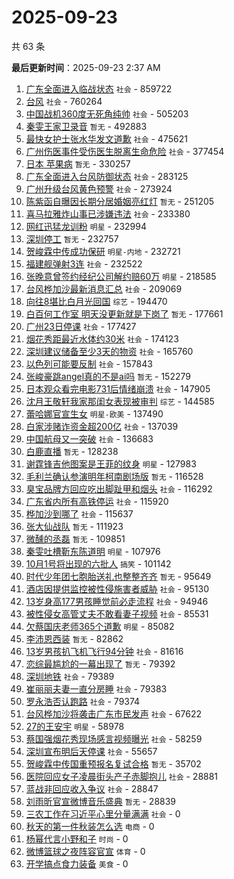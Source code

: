 # 2025-09-23

共 63 条


<!-- BEGIN -->

**最后更新时间**：2025-09-23 2:37 AM
1. [广东全面进入临战状态](https://m.weibo.cn/search?containerid=100103type%3D1%26t%3D10%26q%3D%23%E5%B9%BF%E4%B8%9C%E5%85%A8%E9%9D%A2%E8%BF%9B%E5%85%A5%E4%B8%B4%E6%88%98%E7%8A%B6%E6%80%81%23&stream_entry_id=31&isnewpage=1&extparam=seat%3D1%26flag%3D1%26lcate%3D5001%26stream_entry_id%3D31%26q%3D%2523%25E5%25B9%25BF%25E4%25B8%259C%25E5%2585%25A8%25E9%259D%25A2%25E8%25BF%259B%25E5%2585%25A5%25E4%25B8%25B4%25E6%2588%2598%25E7%258A%25B6%25E6%2580%2581%2523%26dgr%3D0%26pos%3D0%26realpos%3D1%26filter_type%3Drealtimehot%26cate%3D5001%26c_type%3D31%26band_rank%3D1%26display_time%3D1758558915%26pre_seqid%3D17585589152579302719637) `社会` - 859722
2. [台风](https://m.weibo.cn/search?containerid=100103type%3D1%26t%3D10%26q%3D%E5%8F%B0%E9%A3%8E&stream_entry_id=31&isnewpage=1&extparam=seat%3D1%26flag%3D2%26lcate%3D5001%26stream_entry_id%3D31%26q%3D%25E5%258F%25B0%25E9%25A3%258E%26dgr%3D0%26pos%3D1%26realpos%3D2%26filter_type%3Drealtimehot%26cate%3D5001%26c_type%3D31%26band_rank%3D2%26display_time%3D1758558915%26pre_seqid%3D17585589152579302719637) `社会` - 760264
3. [中国战机360度无死角纯帅](https://m.weibo.cn/search?containerid=100103type%3D1%26t%3D10%26q%3D%23%E4%B8%AD%E5%9B%BD%E6%88%98%E6%9C%BA360%E5%BA%A6%E6%97%A0%E6%AD%BB%E8%A7%92%E7%BA%AF%E5%B8%85%23&stream_entry_id=31&isnewpage=1&extparam=seat%3D1%26flag%3D0%26lcate%3D5001%26stream_entry_id%3D31%26q%3D%2523%25E4%25B8%25AD%25E5%259B%25BD%25E6%2588%2598%25E6%259C%25BA360%25E5%25BA%25A6%25E6%2597%25A0%25E6%25AD%25BB%25E8%25A7%2592%25E7%25BA%25AF%25E5%25B8%2585%2523%26dgr%3D0%26pos%3D2%26realpos%3D3%26filter_type%3Drealtimehot%26cate%3D5001%26c_type%3D31%26band_rank%3D3%26display_time%3D1758558915%26pre_seqid%3D17585589152579302719637) `社会` - 505203
4. [秦雯王家卫录音](https://m.weibo.cn/search?containerid=100103type%3D1%26t%3D10%26q%3D%23%E7%A7%A6%E9%9B%AF%E7%8E%8B%E5%AE%B6%E5%8D%AB%E5%BD%95%E9%9F%B3%23&stream_entry_id=31&isnewpage=1&extparam=seat%3D1%26flag%3D1%26lcate%3D5001%26stream_entry_id%3D31%26q%3D%2523%25E7%25A7%25A6%25E9%259B%25AF%25E7%258E%258B%25E5%25AE%25B6%25E5%258D%25AB%25E5%25BD%2595%25E9%259F%25B3%2523%26dgr%3D0%26pos%3D4%26realpos%3D4%26filter_type%3Drealtimehot%26cate%3D5001%26c_type%3D31%26band_rank%3D4%26display_time%3D1758558915%26pre_seqid%3D17585589152579302719637) `暂无` - 492883
5. [最快女护士张水华发文道歉](https://m.weibo.cn/search?containerid=100103type%3D1%26t%3D10%26q%3D%23%E6%9C%80%E5%BF%AB%E5%A5%B3%E6%8A%A4%E5%A3%AB%E5%BC%A0%E6%B0%B4%E5%8D%8E%E5%8F%91%E6%96%87%E9%81%93%E6%AD%89%23&stream_entry_id=31&isnewpage=1&extparam=seat%3D1%26flag%3D0%26lcate%3D5001%26stream_entry_id%3D31%26q%3D%2523%25E6%259C%2580%25E5%25BF%25AB%25E5%25A5%25B3%25E6%258A%25A4%25E5%25A3%25AB%25E5%25BC%25A0%25E6%25B0%25B4%25E5%258D%258E%25E5%258F%2591%25E6%2596%2587%25E9%2581%2593%25E6%25AD%2589%2523%26dgr%3D0%26pos%3D5%26realpos%3D5%26filter_type%3Drealtimehot%26cate%3D5001%26c_type%3D31%26band_rank%3D5%26display_time%3D1758558915%26pre_seqid%3D17585589152579302719637) `社会` - 475621
6. [广州伤医事件受伤医生脱离生命危险](https://m.weibo.cn/search?containerid=100103type%3D1%26t%3D10%26q%3D%23%E5%B9%BF%E5%B7%9E%E4%BC%A4%E5%8C%BB%E4%BA%8B%E4%BB%B6%E5%8F%97%E4%BC%A4%E5%8C%BB%E7%94%9F%E8%84%B1%E7%A6%BB%E7%94%9F%E5%91%BD%E5%8D%B1%E9%99%A9%23&stream_entry_id=31&isnewpage=1&extparam=seat%3D1%26flag%3D1%26lcate%3D5001%26stream_entry_id%3D31%26q%3D%2523%25E5%25B9%25BF%25E5%25B7%259E%25E4%25BC%25A4%25E5%258C%25BB%25E4%25BA%258B%25E4%25BB%25B6%25E5%258F%2597%25E4%25BC%25A4%25E5%258C%25BB%25E7%2594%259F%25E8%2584%25B1%25E7%25A6%25BB%25E7%2594%259F%25E5%2591%25BD%25E5%258D%25B1%25E9%2599%25A9%2523%26dgr%3D0%26pos%3D9%26realpos%3D8%26filter_type%3Drealtimehot%26cate%3D5001%26c_type%3D31%26band_rank%3D8%26display_time%3D1758558915%26pre_seqid%3D17585589152579302719637) `社会` - 377454
7. [日本 苹果病](https://m.weibo.cn/search?containerid=100103type%3D1%26t%3D10%26q%3D%E6%97%A5%E6%9C%AC+%E8%8B%B9%E6%9E%9C%E7%97%85&stream_entry_id=31&isnewpage=1&extparam=seat%3D1%26flag%3D0%26lcate%3D5001%26stream_entry_id%3D31%26q%3D%25E6%2597%25A5%25E6%259C%25AC%2520%25E8%258B%25B9%25E6%259E%259C%25E7%2597%2585%26dgr%3D0%26pos%3D6%26realpos%3D6%26filter_type%3Drealtimehot%26cate%3D5001%26c_type%3D31%26band_rank%3D6%26display_time%3D1758558915%26pre_seqid%3D17585589152579302719637) `暂无` - 330257
8. [广东全面进入台风防御状态](https://m.weibo.cn/search?containerid=100103type%3D1%26t%3D10%26q%3D%23%E5%B9%BF%E4%B8%9C%E5%85%A8%E9%9D%A2%E8%BF%9B%E5%85%A5%E5%8F%B0%E9%A3%8E%E9%98%B2%E5%BE%A1%E7%8A%B6%E6%80%81%23&stream_entry_id=31&isnewpage=1&extparam=seat%3D1%26flag%3D1%26lcate%3D5001%26stream_entry_id%3D31%26q%3D%2523%25E5%25B9%25BF%25E4%25B8%259C%25E5%2585%25A8%25E9%259D%25A2%25E8%25BF%259B%25E5%2585%25A5%25E5%258F%25B0%25E9%25A3%258E%25E9%2598%25B2%25E5%25BE%25A1%25E7%258A%25B6%25E6%2580%2581%2523%26dgr%3D0%26pos%3D11%26realpos%3D10%26filter_type%3Drealtimehot%26cate%3D5001%26c_type%3D31%26band_rank%3D10%26display_time%3D1758558915%26pre_seqid%3D17585589152579302719637) `社会` - 283125
9. [广州升级台风黄色预警](https://m.weibo.cn/search?containerid=100103type%3D1%26t%3D10%26q%3D%23%E5%B9%BF%E5%B7%9E%E5%8D%87%E7%BA%A7%E5%8F%B0%E9%A3%8E%E9%BB%84%E8%89%B2%E9%A2%84%E8%AD%A6%23&stream_entry_id=31&isnewpage=1&extparam=seat%3D1%26flag%3D0%26lcate%3D5001%26stream_entry_id%3D31%26q%3D%2523%25E5%25B9%25BF%25E5%25B7%259E%25E5%258D%2587%25E7%25BA%25A7%25E5%258F%25B0%25E9%25A3%258E%25E9%25BB%2584%25E8%2589%25B2%25E9%25A2%2584%25E8%25AD%25A6%2523%26dgr%3D0%26pos%3D8%26realpos%3D7%26filter_type%3Drealtimehot%26cate%3D5001%26c_type%3D31%26band_rank%3D7%26display_time%3D1758558915%26pre_seqid%3D17585589152579302719637) `社会` - 273924
10. [陈紫函自曝因长期分居婚姻亮红灯](https://m.weibo.cn/search?containerid=100103type%3D1%26t%3D10%26q%3D%E9%99%88%E7%B4%AB%E5%87%BD%E8%87%AA%E6%9B%9D%E5%9B%A0%E9%95%BF%E6%9C%9F%E5%88%86%E5%B1%85%E5%A9%9A%E5%A7%BB%E4%BA%AE%E7%BA%A2%E7%81%AF&stream_entry_id=31&isnewpage=1&extparam=seat%3D1%26flag%3D0%26lcate%3D5001%26stream_entry_id%3D31%26q%3D%25E9%2599%2588%25E7%25B4%25AB%25E5%2587%25BD%25E8%2587%25AA%25E6%259B%259D%25E5%259B%25A0%25E9%2595%25BF%25E6%259C%259F%25E5%2588%2586%25E5%25B1%2585%25E5%25A9%259A%25E5%25A7%25BB%25E4%25BA%25AE%25E7%25BA%25A2%25E7%2581%25AF%26dgr%3D0%26pos%3D10%26realpos%3D9%26filter_type%3Drealtimehot%26cate%3D5001%26c_type%3D31%26band_rank%3D9%26display_time%3D1758558915%26pre_seqid%3D17585589152579302719637) `暂无` - 251205
11. [喜马拉雅炸山事已涉嫌违法](https://m.weibo.cn/search?containerid=100103type%3D1%26t%3D10%26q%3D%23%E5%96%9C%E9%A9%AC%E6%8B%89%E9%9B%85%E7%82%B8%E5%B1%B1%E4%BA%8B%E5%B7%B2%E6%B6%89%E5%AB%8C%E8%BF%9D%E6%B3%95%23&stream_entry_id=31&isnewpage=1&extparam=seat%3D1%26flag%3D1%26lcate%3D5001%26stream_entry_id%3D31%26q%3D%2523%25E5%2596%259C%25E9%25A9%25AC%25E6%258B%2589%25E9%259B%2585%25E7%2582%25B8%25E5%25B1%25B1%25E4%25BA%258B%25E5%25B7%25B2%25E6%25B6%2589%25E5%25AB%258C%25E8%25BF%259D%25E6%25B3%2595%2523%26dgr%3D0%26pos%3D12%26realpos%3D11%26filter_type%3Drealtimehot%26cate%3D5001%26c_type%3D31%26band_rank%3D11%26display_time%3D1758558915%26pre_seqid%3D17585589152579302719637) `社会` - 233380
12. [网红迅猛龙训粉](https://m.weibo.cn/search?containerid=100103type%3D1%26t%3D10%26q%3D%23%E7%BD%91%E7%BA%A2%E8%BF%85%E7%8C%9B%E9%BE%99%E8%AE%AD%E7%B2%89%23&stream_entry_id=31&isnewpage=1&extparam=seat%3D1%26flag%3D2%26lcate%3D5001%26stream_entry_id%3D31%26q%3D%2523%25E7%25BD%2591%25E7%25BA%25A2%25E8%25BF%2585%25E7%258C%259B%25E9%25BE%2599%25E8%25AE%25AD%25E7%25B2%2589%2523%26dgr%3D0%26pos%3D13%26realpos%3D12%26filter_type%3Drealtimehot%26cate%3D5001%26c_type%3D31%26band_rank%3D12%26display_time%3D1758558915%26pre_seqid%3D17585589152579302719637) `明星` - 232994
13. [深圳停工](https://m.weibo.cn/search?containerid=100103type%3D1%26t%3D10%26q%3D%E6%B7%B1%E5%9C%B3%E5%81%9C%E5%B7%A5&stream_entry_id=31&isnewpage=1&extparam=seat%3D1%26flag%3D0%26lcate%3D5001%26stream_entry_id%3D31%26q%3D%25E6%25B7%25B1%25E5%259C%25B3%25E5%2581%259C%25E5%25B7%25A5%26dgr%3D0%26pos%3D14%26realpos%3D13%26filter_type%3Drealtimehot%26cate%3D5001%26c_type%3D31%26band_rank%3D13%26display_time%3D1758558915%26pre_seqid%3D17585589152579302719637) `暂无` - 232757
14. [贺峻霖中传成功保研](https://m.weibo.cn/search?containerid=100103type%3D1%26t%3D10%26q%3D%23%E8%B4%BA%E5%B3%BB%E9%9C%96%E4%B8%AD%E4%BC%A0%E6%88%90%E5%8A%9F%E4%BF%9D%E7%A0%94%23&stream_entry_id=31&isnewpage=1&extparam=seat%3D1%26flag%3D0%26lcate%3D5001%26stream_entry_id%3D31%26q%3D%2523%25E8%25B4%25BA%25E5%25B3%25BB%25E9%259C%2596%25E4%25B8%25AD%25E4%25BC%25A0%25E6%2588%2590%25E5%258A%259F%25E4%25BF%259D%25E7%25A0%2594%2523%26dgr%3D0%26pos%3D15%26realpos%3D14%26filter_type%3Drealtimehot%26cate%3D5001%26c_type%3D31%26band_rank%3D14%26display_time%3D1758558915%26pre_seqid%3D17585589152579302719637) `明星-内地` - 232721
15. [福建舰弹射3连](https://m.weibo.cn/search?containerid=100103type%3D1%26t%3D10%26q%3D%23%E7%A6%8F%E5%BB%BA%E8%88%B0%E5%BC%B9%E5%B0%843%E8%BF%9E%23&stream_entry_id=31&isnewpage=1&extparam=seat%3D1%26flag%3D0%26lcate%3D5001%26stream_entry_id%3D31%26q%3D%2523%25E7%25A6%258F%25E5%25BB%25BA%25E8%2588%25B0%25E5%25BC%25B9%25E5%25B0%25843%25E8%25BF%259E%2523%26dgr%3D0%26pos%3D16%26realpos%3D15%26filter_type%3Drealtimehot%26cate%3D5001%26c_type%3D31%26band_rank%3D15%26display_time%3D1758558915%26pre_seqid%3D17585589152579302719637) `社会` - 232522
16. [张晚意曾签约经纪公司解约赔60万](https://m.weibo.cn/search?containerid=100103type%3D1%26t%3D10%26q%3D%23%E5%BC%A0%E6%99%9A%E6%84%8F%E6%9B%BE%E7%AD%BE%E7%BA%A6%E7%BB%8F%E7%BA%AA%E5%85%AC%E5%8F%B8%E8%A7%A3%E7%BA%A6%E8%B5%9460%E4%B8%87%23&stream_entry_id=31&isnewpage=1&extparam=seat%3D1%26flag%3D0%26lcate%3D5001%26stream_entry_id%3D31%26q%3D%2523%25E5%25BC%25A0%25E6%2599%259A%25E6%2584%258F%25E6%259B%25BE%25E7%25AD%25BE%25E7%25BA%25A6%25E7%25BB%258F%25E7%25BA%25AA%25E5%2585%25AC%25E5%258F%25B8%25E8%25A7%25A3%25E7%25BA%25A6%25E8%25B5%259460%25E4%25B8%2587%2523%26dgr%3D0%26pos%3D17%26realpos%3D16%26filter_type%3Drealtimehot%26cate%3D5001%26c_type%3D31%26band_rank%3D16%26display_time%3D1758558915%26pre_seqid%3D17585589152579302719637) `明星` - 218585
17. [台风桦加沙最新消息汇总](https://m.weibo.cn/search?containerid=100103type%3D1%26t%3D10%26q%3D%23%E5%8F%B0%E9%A3%8E%E6%A1%A6%E5%8A%A0%E6%B2%99%E6%9C%80%E6%96%B0%E6%B6%88%E6%81%AF%E6%B1%87%E6%80%BB%23&stream_entry_id=31&isnewpage=1&extparam=seat%3D1%26flag%3D1%26lcate%3D5001%26stream_entry_id%3D31%26q%3D%2523%25E5%258F%25B0%25E9%25A3%258E%25E6%25A1%25A6%25E5%258A%25A0%25E6%25B2%2599%25E6%259C%2580%25E6%2596%25B0%25E6%25B6%2588%25E6%2581%25AF%25E6%25B1%2587%25E6%2580%25BB%2523%26dgr%3D0%26pos%3D47%26realpos%3D46%26filter_type%3Drealtimehot%26cate%3D5001%26c_type%3D31%26band_rank%3D46%26display_time%3D1758558915%26pre_seqid%3D17585589152579302719637) `社会` - 209069
18. [向往8堪比白月光回国](https://m.weibo.cn/search?containerid=100103type%3D1%26t%3D10%26q%3D%E5%90%91%E5%BE%808%E5%A0%AA%E6%AF%94%E7%99%BD%E6%9C%88%E5%85%89%E5%9B%9E%E5%9B%BD&stream_entry_id=31&isnewpage=1&extparam=seat%3D1%26flag%3D0%26lcate%3D5001%26stream_entry_id%3D31%26q%3D%25E5%2590%2591%25E5%25BE%25808%25E5%25A0%25AA%25E6%25AF%2594%25E7%2599%25BD%25E6%259C%2588%25E5%2585%2589%25E5%259B%259E%25E5%259B%25BD%26dgr%3D0%26pos%3D18%26realpos%3D17%26filter_type%3Drealtimehot%26cate%3D5001%26c_type%3D31%26band_rank%3D17%26display_time%3D1758558915%26pre_seqid%3D17585589152579302719637) `综艺` - 194470
19. [白百何工作室 明天没更新就是下岗了](https://m.weibo.cn/search?containerid=100103type%3D1%26t%3D10%26q%3D%E7%99%BD%E7%99%BE%E4%BD%95%E5%B7%A5%E4%BD%9C%E5%AE%A4+%E6%98%8E%E5%A4%A9%E6%B2%A1%E6%9B%B4%E6%96%B0%E5%B0%B1%E6%98%AF%E4%B8%8B%E5%B2%97%E4%BA%86&stream_entry_id=31&isnewpage=1&extparam=seat%3D1%26flag%3D2%26lcate%3D5001%26stream_entry_id%3D31%26q%3D%25E7%2599%25BD%25E7%2599%25BE%25E4%25BD%2595%25E5%25B7%25A5%25E4%25BD%259C%25E5%25AE%25A4%2520%25E6%2598%258E%25E5%25A4%25A9%25E6%25B2%25A1%25E6%259B%25B4%25E6%2596%25B0%25E5%25B0%25B1%25E6%2598%25AF%25E4%25B8%258B%25E5%25B2%2597%25E4%25BA%2586%26dgr%3D0%26pos%3D19%26realpos%3D18%26filter_type%3Drealtimehot%26cate%3D5001%26c_type%3D31%26band_rank%3D18%26display_time%3D1758558915%26pre_seqid%3D17585589152579302719637) `暂无` - 177661
20. [广州23日停课](https://m.weibo.cn/search?containerid=100103type%3D1%26t%3D10%26q%3D%23%E5%B9%BF%E5%B7%9E23%E6%97%A5%E5%81%9C%E8%AF%BE%23&stream_entry_id=31&isnewpage=1&extparam=seat%3D1%26flag%3D0%26lcate%3D5001%26stream_entry_id%3D31%26q%3D%2523%25E5%25B9%25BF%25E5%25B7%259E23%25E6%2597%25A5%25E5%2581%259C%25E8%25AF%25BE%2523%26dgr%3D0%26pos%3D20%26realpos%3D19%26filter_type%3Drealtimehot%26cate%3D5001%26c_type%3D31%26band_rank%3D19%26display_time%3D1758558915%26pre_seqid%3D17585589152579302719637) `社会` - 177427
21. [烟花秀距最近水体约30米](https://m.weibo.cn/search?containerid=100103type%3D1%26t%3D10%26q%3D%23%E7%83%9F%E8%8A%B1%E7%A7%80%E8%B7%9D%E6%9C%80%E8%BF%91%E6%B0%B4%E4%BD%93%E7%BA%A630%E7%B1%B3%23&stream_entry_id=31&isnewpage=1&extparam=seat%3D1%26flag%3D1%26lcate%3D5001%26stream_entry_id%3D31%26q%3D%2523%25E7%2583%259F%25E8%258A%25B1%25E7%25A7%2580%25E8%25B7%259D%25E6%259C%2580%25E8%25BF%2591%25E6%25B0%25B4%25E4%25BD%2593%25E7%25BA%25A630%25E7%25B1%25B3%2523%26dgr%3D0%26pos%3D21%26realpos%3D20%26filter_type%3Drealtimehot%26cate%3D5001%26c_type%3D31%26band_rank%3D20%26display_time%3D1758558915%26pre_seqid%3D17585589152579302719637) `社会` - 174123
22. [深圳建议储备至少3天的物资](https://m.weibo.cn/search?containerid=100103type%3D1%26t%3D10%26q%3D%23%E6%B7%B1%E5%9C%B3%E5%BB%BA%E8%AE%AE%E5%82%A8%E5%A4%87%E8%87%B3%E5%B0%913%E5%A4%A9%E7%9A%84%E7%89%A9%E8%B5%84%23&stream_entry_id=31&isnewpage=1&extparam=seat%3D1%26flag%3D0%26lcate%3D5001%26stream_entry_id%3D31%26q%3D%2523%25E6%25B7%25B1%25E5%259C%25B3%25E5%25BB%25BA%25E8%25AE%25AE%25E5%2582%25A8%25E5%25A4%2587%25E8%2587%25B3%25E5%25B0%25913%25E5%25A4%25A9%25E7%259A%2584%25E7%2589%25A9%25E8%25B5%2584%2523%26dgr%3D0%26pos%3D39%26realpos%3D38%26filter_type%3Drealtimehot%26cate%3D5001%26c_type%3D31%26band_rank%3D38%26display_time%3D1758558915%26pre_seqid%3D17585589152579302719637) `社会` - 165760
23. [以色列可能要反制](https://m.weibo.cn/search?containerid=100103type%3D1%26t%3D10%26q%3D%23%E4%BB%A5%E8%89%B2%E5%88%97%E5%8F%AF%E8%83%BD%E8%A6%81%E5%8F%8D%E5%88%B6%23&stream_entry_id=31&isnewpage=1&extparam=seat%3D1%26flag%3D1%26lcate%3D5001%26stream_entry_id%3D31%26q%3D%2523%25E4%25BB%25A5%25E8%2589%25B2%25E5%2588%2597%25E5%258F%25AF%25E8%2583%25BD%25E8%25A6%2581%25E5%258F%258D%25E5%2588%25B6%2523%26dgr%3D0%26pos%3D22%26realpos%3D21%26filter_type%3Drealtimehot%26cate%3D5001%26c_type%3D31%26band_rank%3D21%26display_time%3D1758558915%26pre_seqid%3D17585589152579302719637) `社会` - 157843
24. [张峻豪跳angel真的不是ai吗](https://m.weibo.cn/search?containerid=100103type%3D1%26t%3D10%26q%3D%E5%BC%A0%E5%B3%BB%E8%B1%AA%E8%B7%B3angel%E7%9C%9F%E7%9A%84%E4%B8%8D%E6%98%AFai%E5%90%97&stream_entry_id=31&isnewpage=1&extparam=seat%3D1%26flag%3D1%26lcate%3D5001%26stream_entry_id%3D31%26q%3D%25E5%25BC%25A0%25E5%25B3%25BB%25E8%25B1%25AA%25E8%25B7%25B3angel%25E7%259C%259F%25E7%259A%2584%25E4%25B8%258D%25E6%2598%25AFai%25E5%2590%2597%26dgr%3D0%26pos%3D23%26realpos%3D22%26filter_type%3Drealtimehot%26cate%3D5001%26c_type%3D31%26band_rank%3D22%26display_time%3D1758558915%26pre_seqid%3D17585589152579302719637) `暂无` - 152279
25. [日本观众看完电影731后情绪崩溃](https://m.weibo.cn/search?containerid=100103type%3D1%26t%3D10%26q%3D%23%E6%97%A5%E6%9C%AC%E8%A7%82%E4%BC%97%E7%9C%8B%E5%AE%8C%E7%94%B5%E5%BD%B1731%E5%90%8E%E6%83%85%E7%BB%AA%E5%B4%A9%E6%BA%83%23&stream_entry_id=31&isnewpage=1&extparam=seat%3D1%26flag%3D0%26lcate%3D5001%26stream_entry_id%3D31%26q%3D%2523%25E6%2597%25A5%25E6%259C%25AC%25E8%25A7%2582%25E4%25BC%2597%25E7%259C%258B%25E5%25AE%258C%25E7%2594%25B5%25E5%25BD%25B1731%25E5%2590%258E%25E6%2583%2585%25E7%25BB%25AA%25E5%25B4%25A9%25E6%25BA%2583%2523%26dgr%3D0%26pos%3D24%26realpos%3D23%26filter_type%3Drealtimehot%26cate%3D5001%26c_type%3D31%26band_rank%3D23%26display_time%3D1758558915%26pre_seqid%3D17585589152579302719637) `社会` - 147905
26. [沈月王敬轩我家那闺女表现被审判](https://m.weibo.cn/search?containerid=100103type%3D1%26t%3D10%26q%3D%23%E6%B2%88%E6%9C%88%E7%8E%8B%E6%95%AC%E8%BD%A9%E6%88%91%E5%AE%B6%E9%82%A3%E9%97%BA%E5%A5%B3%E8%A1%A8%E7%8E%B0%E8%A2%AB%E5%AE%A1%E5%88%A4%23&stream_entry_id=31&isnewpage=1&extparam=seat%3D1%26flag%3D0%26lcate%3D5001%26stream_entry_id%3D31%26q%3D%2523%25E6%25B2%2588%25E6%259C%2588%25E7%258E%258B%25E6%2595%25AC%25E8%25BD%25A9%25E6%2588%2591%25E5%25AE%25B6%25E9%2582%25A3%25E9%2597%25BA%25E5%25A5%25B3%25E8%25A1%25A8%25E7%258E%25B0%25E8%25A2%25AB%25E5%25AE%25A1%25E5%2588%25A4%2523%26dgr%3D0%26pos%3D25%26realpos%3D24%26filter_type%3Drealtimehot%26cate%3D5001%26c_type%3D31%26band_rank%3D24%26display_time%3D1758558915%26pre_seqid%3D17585589152579302719637) `综艺` - 144585
27. [蕾哈娜官宣生女](https://m.weibo.cn/search?containerid=100103type%3D1%26t%3D10%26q%3D%23%E8%95%BE%E5%93%88%E5%A8%9C%E5%AE%98%E5%AE%A3%E7%94%9F%E5%A5%B3%23&stream_entry_id=31&isnewpage=1&extparam=seat%3D1%26flag%3D1%26lcate%3D5001%26stream_entry_id%3D31%26q%3D%2523%25E8%2595%25BE%25E5%2593%2588%25E5%25A8%259C%25E5%25AE%2598%25E5%25AE%25A3%25E7%2594%259F%25E5%25A5%25B3%2523%26dgr%3D0%26pos%3D26%26realpos%3D25%26filter_type%3Drealtimehot%26cate%3D5001%26c_type%3D31%26band_rank%3D25%26display_time%3D1758558915%26pre_seqid%3D17585589152579302719637) `明星-欧美` - 137490
28. [白家涉赌诈资金超200亿](https://m.weibo.cn/search?containerid=100103type%3D1%26t%3D10%26q%3D%23%E7%99%BD%E5%AE%B6%E6%B6%89%E8%B5%8C%E8%AF%88%E8%B5%84%E9%87%91%E8%B6%85200%E4%BA%BF%23&stream_entry_id=31&isnewpage=1&extparam=seat%3D1%26flag%3D1%26lcate%3D5001%26stream_entry_id%3D31%26q%3D%2523%25E7%2599%25BD%25E5%25AE%25B6%25E6%25B6%2589%25E8%25B5%258C%25E8%25AF%2588%25E8%25B5%2584%25E9%2587%2591%25E8%25B6%2585200%25E4%25BA%25BF%2523%26dgr%3D0%26pos%3D27%26realpos%3D26%26filter_type%3Drealtimehot%26cate%3D5001%26c_type%3D31%26band_rank%3D26%26display_time%3D1758558915%26pre_seqid%3D17585589152579302719637) `社会` - 137039
29. [中国航母又一突破](https://m.weibo.cn/search?containerid=100103type%3D1%26t%3D10%26q%3D%23%E4%B8%AD%E5%9B%BD%E8%88%AA%E6%AF%8D%E5%8F%88%E4%B8%80%E7%AA%81%E7%A0%B4%23&stream_entry_id=31&isnewpage=1&extparam=seat%3D1%26flag%3D0%26lcate%3D5001%26stream_entry_id%3D31%26q%3D%2523%25E4%25B8%25AD%25E5%259B%25BD%25E8%2588%25AA%25E6%25AF%258D%25E5%258F%2588%25E4%25B8%2580%25E7%25AA%2581%25E7%25A0%25B4%2523%26dgr%3D0%26pos%3D28%26realpos%3D27%26filter_type%3Drealtimehot%26cate%3D5001%26c_type%3D31%26band_rank%3D27%26display_time%3D1758558915%26pre_seqid%3D17585589152579302719637) `社会` - 136683
30. [白鹿直播](https://m.weibo.cn/search?containerid=100103type%3D1%26t%3D10%26q%3D%E7%99%BD%E9%B9%BF%E7%9B%B4%E6%92%AD&stream_entry_id=31&isnewpage=1&extparam=seat%3D1%26flag%3D0%26lcate%3D5001%26stream_entry_id%3D31%26q%3D%25E7%2599%25BD%25E9%25B9%25BF%25E7%259B%25B4%25E6%2592%25AD%26dgr%3D0%26pos%3D29%26realpos%3D28%26filter_type%3Drealtimehot%26cate%3D5001%26c_type%3D31%26band_rank%3D28%26display_time%3D1758558915%26pre_seqid%3D17585589152579302719637) `暂无` - 128238
31. [谢霆锋吉他图案是王菲的纹身](https://m.weibo.cn/search?containerid=100103type%3D1%26t%3D10%26q%3D%23%E8%B0%A2%E9%9C%86%E9%94%8B%E5%90%89%E4%BB%96%E5%9B%BE%E6%A1%88%E6%98%AF%E7%8E%8B%E8%8F%B2%E7%9A%84%E7%BA%B9%E8%BA%AB%23&stream_entry_id=31&isnewpage=1&extparam=seat%3D1%26flag%3D0%26lcate%3D5001%26stream_entry_id%3D31%26q%3D%2523%25E8%25B0%25A2%25E9%259C%2586%25E9%2594%258B%25E5%2590%2589%25E4%25BB%2596%25E5%259B%25BE%25E6%25A1%2588%25E6%2598%25AF%25E7%258E%258B%25E8%258F%25B2%25E7%259A%2584%25E7%25BA%25B9%25E8%25BA%25AB%2523%26dgr%3D0%26pos%3D30%26realpos%3D29%26filter_type%3Drealtimehot%26cate%3D5001%26c_type%3D31%26band_rank%3D29%26display_time%3D1758558915%26pre_seqid%3D17585589152579302719637) `明星` - 127983
32. [毛利兰确认参演明年柯南剧场版](https://m.weibo.cn/search?containerid=100103type%3D1%26t%3D10%26q%3D%E6%AF%9B%E5%88%A9%E5%85%B0%E7%A1%AE%E8%AE%A4%E5%8F%82%E6%BC%94%E6%98%8E%E5%B9%B4%E6%9F%AF%E5%8D%97%E5%89%A7%E5%9C%BA%E7%89%88&stream_entry_id=31&isnewpage=1&extparam=seat%3D1%26flag%3D1%26lcate%3D5001%26stream_entry_id%3D31%26q%3D%25E6%25AF%259B%25E5%2588%25A9%25E5%2585%25B0%25E7%25A1%25AE%25E8%25AE%25A4%25E5%258F%2582%25E6%25BC%2594%25E6%2598%258E%25E5%25B9%25B4%25E6%259F%25AF%25E5%258D%2597%25E5%2589%25A7%25E5%259C%25BA%25E7%2589%2588%26dgr%3D0%26pos%3D31%26realpos%3D30%26filter_type%3Drealtimehot%26cate%3D5001%26c_type%3D31%26band_rank%3D30%26display_time%3D1758558915%26pre_seqid%3D17585589152579302719637) `暂无` - 116528
33. [臭宝品牌方回应吃出脚趾甲和烟头](https://m.weibo.cn/search?containerid=100103type%3D1%26t%3D10%26q%3D%23%E8%87%AD%E5%AE%9D%E5%93%81%E7%89%8C%E6%96%B9%E5%9B%9E%E5%BA%94%E5%90%83%E5%87%BA%E8%84%9A%E8%B6%BE%E7%94%B2%E5%92%8C%E7%83%9F%E5%A4%B4%23&stream_entry_id=31&isnewpage=1&extparam=seat%3D1%26flag%3D1%26lcate%3D5001%26stream_entry_id%3D31%26q%3D%2523%25E8%2587%25AD%25E5%25AE%259D%25E5%2593%2581%25E7%2589%258C%25E6%2596%25B9%25E5%259B%259E%25E5%25BA%2594%25E5%2590%2583%25E5%2587%25BA%25E8%2584%259A%25E8%25B6%25BE%25E7%2594%25B2%25E5%2592%258C%25E7%2583%259F%25E5%25A4%25B4%2523%26dgr%3D0%26pos%3D32%26realpos%3D31%26filter_type%3Drealtimehot%26cate%3D5001%26c_type%3D31%26band_rank%3D31%26display_time%3D1758558915%26pre_seqid%3D17585589152579302719637) `社会` - 116292
34. [广东省内所有高铁停运](https://m.weibo.cn/search?containerid=100103type%3D1%26t%3D10%26q%3D%23%E5%B9%BF%E4%B8%9C%E7%9C%81%E5%86%85%E6%89%80%E6%9C%89%E9%AB%98%E9%93%81%E5%81%9C%E8%BF%90%23&stream_entry_id=31&isnewpage=1&extparam=seat%3D1%26flag%3D0%26lcate%3D5001%26stream_entry_id%3D31%26q%3D%2523%25E5%25B9%25BF%25E4%25B8%259C%25E7%259C%2581%25E5%2586%2585%25E6%2589%2580%25E6%259C%2589%25E9%25AB%2598%25E9%2593%2581%25E5%2581%259C%25E8%25BF%2590%2523%26dgr%3D0%26pos%3D33%26realpos%3D32%26filter_type%3Drealtimehot%26cate%3D5001%26c_type%3D31%26band_rank%3D32%26display_time%3D1758558915%26pre_seqid%3D17585589152579302719637) `社会` - 115920
35. [桦加沙到哪了](https://m.weibo.cn/search?containerid=100103type%3D1%26t%3D10%26q%3D%23%E6%A1%A6%E5%8A%A0%E6%B2%99%E5%88%B0%E5%93%AA%E4%BA%86%23&stream_entry_id=31&isnewpage=1&extparam=seat%3D1%26flag%3D0%26lcate%3D5001%26stream_entry_id%3D31%26q%3D%2523%25E6%25A1%25A6%25E5%258A%25A0%25E6%25B2%2599%25E5%2588%25B0%25E5%2593%25AA%25E4%25BA%2586%2523%26dgr%3D0%26pos%3D34%26realpos%3D33%26filter_type%3Drealtimehot%26cate%3D5001%26c_type%3D31%26band_rank%3D33%26display_time%3D1758558915%26pre_seqid%3D17585589152579302719637) `社会` - 115637
36. [张大仙战队](https://m.weibo.cn/search?containerid=100103type%3D1%26t%3D10%26q%3D%E5%BC%A0%E5%A4%A7%E4%BB%99%E6%88%98%E9%98%9F&stream_entry_id=31&isnewpage=1&extparam=seat%3D1%26flag%3D1%26lcate%3D5001%26stream_entry_id%3D31%26q%3D%25E5%25BC%25A0%25E5%25A4%25A7%25E4%25BB%2599%25E6%2588%2598%25E9%2598%259F%26dgr%3D0%26pos%3D35%26realpos%3D34%26filter_type%3Drealtimehot%26cate%3D5001%26c_type%3D31%26band_rank%3D34%26display_time%3D1758558915%26pre_seqid%3D17585589152579302719637) `暂无` - 111923
37. [微醺的丞磊](https://m.weibo.cn/search?containerid=100103type%3D1%26t%3D10%26q%3D%E5%BE%AE%E9%86%BA%E7%9A%84%E4%B8%9E%E7%A3%8A&stream_entry_id=31&isnewpage=1&extparam=seat%3D1%26flag%3D1%26lcate%3D5001%26stream_entry_id%3D31%26q%3D%25E5%25BE%25AE%25E9%2586%25BA%25E7%259A%2584%25E4%25B8%259E%25E7%25A3%258A%26dgr%3D0%26pos%3D36%26realpos%3D35%26filter_type%3Drealtimehot%26cate%3D5001%26c_type%3D31%26band_rank%3D35%26display_time%3D1758558915%26pre_seqid%3D17585589152579302719637) `暂无` - 109851
38. [秦雯吐槽靳东陈道明](https://m.weibo.cn/search?containerid=100103type%3D1%26t%3D10%26q%3D%23%E7%A7%A6%E9%9B%AF%E5%90%90%E6%A7%BD%E9%9D%B3%E4%B8%9C%E9%99%88%E9%81%93%E6%98%8E%23&stream_entry_id=31&isnewpage=1&extparam=seat%3D1%26flag%3D1%26lcate%3D5001%26stream_entry_id%3D31%26q%3D%2523%25E7%25A7%25A6%25E9%259B%25AF%25E5%2590%2590%25E6%25A7%25BD%25E9%259D%25B3%25E4%25B8%259C%25E9%2599%2588%25E9%2581%2593%25E6%2598%258E%2523%26dgr%3D0%26pos%3D37%26realpos%3D36%26filter_type%3Drealtimehot%26cate%3D5001%26c_type%3D31%26band_rank%3D36%26display_time%3D1758558915%26pre_seqid%3D17585589152579302719637) `明星` - 107976
39. [10月1号将出现的六批人](https://m.weibo.cn/search?containerid=100103type%3D1%26t%3D10%26q%3D10%E6%9C%881%E5%8F%B7%E5%B0%86%E5%87%BA%E7%8E%B0%E7%9A%84%E5%85%AD%E6%89%B9%E4%BA%BA&stream_entry_id=31&isnewpage=1&extparam=seat%3D1%26flag%3D0%26lcate%3D5001%26stream_entry_id%3D31%26q%3D10%25E6%259C%25881%25E5%258F%25B7%25E5%25B0%2586%25E5%2587%25BA%25E7%258E%25B0%25E7%259A%2584%25E5%2585%25AD%25E6%2589%25B9%25E4%25BA%25BA%26dgr%3D0%26pos%3D38%26realpos%3D37%26filter_type%3Drealtimehot%26cate%3D5001%26c_type%3D31%26band_rank%3D37%26display_time%3D1758558915%26pre_seqid%3D17585589152579302719637) `搞笑` - 101142
40. [时代少年团七胞胎送礼也整整齐齐](https://m.weibo.cn/search?containerid=100103type%3D1%26t%3D10%26q%3D%E6%97%B6%E4%BB%A3%E5%B0%91%E5%B9%B4%E5%9B%A2%E4%B8%83%E8%83%9E%E8%83%8E%E9%80%81%E7%A4%BC%E4%B9%9F%E6%95%B4%E6%95%B4%E9%BD%90%E9%BD%90&stream_entry_id=31&isnewpage=1&extparam=seat%3D1%26flag%3D0%26lcate%3D5001%26stream_entry_id%3D31%26q%3D%25E6%2597%25B6%25E4%25BB%25A3%25E5%25B0%2591%25E5%25B9%25B4%25E5%259B%25A2%25E4%25B8%2583%25E8%2583%259E%25E8%2583%258E%25E9%2580%2581%25E7%25A4%25BC%25E4%25B9%259F%25E6%2595%25B4%25E6%2595%25B4%25E9%25BD%2590%25E9%25BD%2590%26dgr%3D0%26pos%3D40%26realpos%3D39%26filter_type%3Drealtimehot%26cate%3D5001%26c_type%3D31%26band_rank%3D39%26display_time%3D1758558915%26pre_seqid%3D17585589152579302719637) `暂无` - 95649
41. [酒店因提供监控被性侵施害者威胁](https://m.weibo.cn/search?containerid=100103type%3D1%26t%3D10%26q%3D%23%E9%85%92%E5%BA%97%E5%9B%A0%E6%8F%90%E4%BE%9B%E7%9B%91%E6%8E%A7%E8%A2%AB%E6%80%A7%E4%BE%B5%E6%96%BD%E5%AE%B3%E8%80%85%E5%A8%81%E8%83%81%23&stream_entry_id=31&isnewpage=1&extparam=seat%3D1%26flag%3D1%26lcate%3D5001%26stream_entry_id%3D31%26q%3D%2523%25E9%2585%2592%25E5%25BA%2597%25E5%259B%25A0%25E6%258F%2590%25E4%25BE%259B%25E7%259B%2591%25E6%258E%25A7%25E8%25A2%25AB%25E6%2580%25A7%25E4%25BE%25B5%25E6%2596%25BD%25E5%25AE%25B3%25E8%2580%2585%25E5%25A8%2581%25E8%2583%2581%2523%26dgr%3D0%26pos%3D41%26realpos%3D40%26filter_type%3Drealtimehot%26cate%3D5001%26c_type%3D31%26band_rank%3D40%26display_time%3D1758558915%26pre_seqid%3D17585589152579302719637) `社会` - 95130
42. [13岁身高177男孩睡觉前必走流程](https://m.weibo.cn/search?containerid=100103type%3D1%26t%3D10%26q%3D%2313%E5%B2%81%E8%BA%AB%E9%AB%98177%E7%94%B7%E5%AD%A9%E7%9D%A1%E8%A7%89%E5%89%8D%E5%BF%85%E8%B5%B0%E6%B5%81%E7%A8%8B%23&stream_entry_id=31&isnewpage=1&extparam=seat%3D1%26flag%3D0%26lcate%3D5001%26stream_entry_id%3D31%26q%3D%252313%25E5%25B2%2581%25E8%25BA%25AB%25E9%25AB%2598177%25E7%2594%25B7%25E5%25AD%25A9%25E7%259D%25A1%25E8%25A7%2589%25E5%2589%258D%25E5%25BF%2585%25E8%25B5%25B0%25E6%25B5%2581%25E7%25A8%258B%2523%26dgr%3D0%26pos%3D42%26realpos%3D41%26filter_type%3Drealtimehot%26cate%3D5001%26c_type%3D31%26band_rank%3D41%26display_time%3D1758558915%26pre_seqid%3D17585589152579302719637) `社会` - 94946
43. [被性侵女高管丈夫不敢看妻子视频](https://m.weibo.cn/search?containerid=100103type%3D1%26t%3D10%26q%3D%23%E8%A2%AB%E6%80%A7%E4%BE%B5%E5%A5%B3%E9%AB%98%E7%AE%A1%E4%B8%88%E5%A4%AB%E4%B8%8D%E6%95%A2%E7%9C%8B%E5%A6%BB%E5%AD%90%E8%A7%86%E9%A2%91%23&stream_entry_id=31&isnewpage=1&extparam=seat%3D1%26flag%3D0%26lcate%3D5001%26stream_entry_id%3D31%26q%3D%2523%25E8%25A2%25AB%25E6%2580%25A7%25E4%25BE%25B5%25E5%25A5%25B3%25E9%25AB%2598%25E7%25AE%25A1%25E4%25B8%2588%25E5%25A4%25AB%25E4%25B8%258D%25E6%2595%25A2%25E7%259C%258B%25E5%25A6%25BB%25E5%25AD%2590%25E8%25A7%2586%25E9%25A2%2591%2523%26dgr%3D0%26pos%3D43%26realpos%3D42%26filter_type%3Drealtimehot%26cate%3D5001%26c_type%3D31%26band_rank%3D42%26display_time%3D1758558915%26pre_seqid%3D17585589152579302719637) `社会` - 85531
44. [欠蔡国庆老师365个道歉](https://m.weibo.cn/search?containerid=100103type%3D1%26t%3D10%26q%3D%23%E6%AC%A0%E8%94%A1%E5%9B%BD%E5%BA%86%E8%80%81%E5%B8%88365%E4%B8%AA%E9%81%93%E6%AD%89%23&stream_entry_id=31&isnewpage=1&extparam=seat%3D1%26flag%3D0%26lcate%3D5001%26stream_entry_id%3D31%26q%3D%2523%25E6%25AC%25A0%25E8%2594%25A1%25E5%259B%25BD%25E5%25BA%2586%25E8%2580%2581%25E5%25B8%2588365%25E4%25B8%25AA%25E9%2581%2593%25E6%25AD%2589%2523%26dgr%3D0%26pos%3D44%26realpos%3D43%26filter_type%3Drealtimehot%26cate%3D5001%26c_type%3D31%26band_rank%3D43%26display_time%3D1758558915%26pre_seqid%3D17585589152579302719637) `明星` - 85082
45. [李沛恩西装](https://m.weibo.cn/search?containerid=100103type%3D1%26t%3D10%26q%3D%23%E6%9D%8E%E6%B2%9B%E6%81%A9%E8%A5%BF%E8%A3%85%23&stream_entry_id=31&isnewpage=1&extparam=seat%3D1%26flag%3D1%26lcate%3D5001%26stream_entry_id%3D31%26q%3D%2523%25E6%259D%258E%25E6%25B2%259B%25E6%2581%25A9%25E8%25A5%25BF%25E8%25A3%2585%2523%26dgr%3D0%26pos%3D45%26realpos%3D44%26filter_type%3Drealtimehot%26cate%3D5001%26c_type%3D31%26band_rank%3D44%26display_time%3D1758558915%26pre_seqid%3D17585589152579302719637) `暂无` - 82862
46. [13岁男孩扒飞机飞行94分钟](https://m.weibo.cn/search?containerid=100103type%3D1%26t%3D10%26q%3D%2313%E5%B2%81%E7%94%B7%E5%AD%A9%E6%89%92%E9%A3%9E%E6%9C%BA%E9%A3%9E%E8%A1%8C94%E5%88%86%E9%92%9F%23&stream_entry_id=31&isnewpage=1&extparam=seat%3D1%26flag%3D0%26lcate%3D5001%26stream_entry_id%3D31%26q%3D%252313%25E5%25B2%2581%25E7%2594%25B7%25E5%25AD%25A9%25E6%2589%2592%25E9%25A3%259E%25E6%259C%25BA%25E9%25A3%259E%25E8%25A1%258C94%25E5%2588%2586%25E9%2592%259F%2523%26dgr%3D0%26pos%3D46%26realpos%3D45%26filter_type%3Drealtimehot%26cate%3D5001%26c_type%3D31%26band_rank%3D45%26display_time%3D1758558915%26pre_seqid%3D17585589152579302719637) `社会` - 81616
47. [恋综最尴尬的一幕出现了](https://m.weibo.cn/search?containerid=100103type%3D1%26t%3D10%26q%3D%E6%81%8B%E7%BB%BC%E6%9C%80%E5%B0%B4%E5%B0%AC%E7%9A%84%E4%B8%80%E5%B9%95%E5%87%BA%E7%8E%B0%E4%BA%86&stream_entry_id=31&isnewpage=1&extparam=seat%3D1%26flag%3D0%26lcate%3D5001%26stream_entry_id%3D31%26q%3D%25E6%2581%258B%25E7%25BB%25BC%25E6%259C%2580%25E5%25B0%25B4%25E5%25B0%25AC%25E7%259A%2584%25E4%25B8%2580%25E5%25B9%2595%25E5%2587%25BA%25E7%258E%25B0%25E4%25BA%2586%26dgr%3D0%26pos%3D48%26realpos%3D47%26filter_type%3Drealtimehot%26cate%3D5001%26c_type%3D31%26band_rank%3D47%26display_time%3D1758558915%26pre_seqid%3D17585589152579302719637) `暂无` - 79392
48. [深圳地铁](https://m.weibo.cn/search?containerid=100103type%3D1%26t%3D10%26q%3D%E6%B7%B1%E5%9C%B3%E5%9C%B0%E9%93%81&stream_entry_id=31&isnewpage=1&extparam=seat%3D1%26flag%3D0%26lcate%3D5001%26stream_entry_id%3D31%26q%3D%25E6%25B7%25B1%25E5%259C%25B3%25E5%259C%25B0%25E9%2593%2581%26dgr%3D0%26pos%3D49%26realpos%3D48%26filter_type%3Drealtimehot%26cate%3D5001%26c_type%3D31%26band_rank%3D48%26display_time%3D1758558915%26pre_seqid%3D17585589152579302719637) `社会` - 79389
49. [崔丽丽夫妻一直分房睡](https://m.weibo.cn/search?containerid=100103type%3D1%26t%3D10%26q%3D%23%E5%B4%94%E4%B8%BD%E4%B8%BD%E5%A4%AB%E5%A6%BB%E4%B8%80%E7%9B%B4%E5%88%86%E6%88%BF%E7%9D%A1%23&stream_entry_id=31&isnewpage=1&extparam=seat%3D1%26flag%3D0%26lcate%3D5001%26stream_entry_id%3D31%26q%3D%2523%25E5%25B4%2594%25E4%25B8%25BD%25E4%25B8%25BD%25E5%25A4%25AB%25E5%25A6%25BB%25E4%25B8%2580%25E7%259B%25B4%25E5%2588%2586%25E6%2588%25BF%25E7%259D%25A1%2523%26dgr%3D0%26pos%3D50%26realpos%3D49%26filter_type%3Drealtimehot%26cate%3D5001%26c_type%3D31%26band_rank%3D49%26display_time%3D1758558915%26pre_seqid%3D17585589152579302719637) `社会` - 79383
50. [罗永浩否认跑路](https://m.weibo.cn/search?containerid=100103type%3D1%26t%3D10%26q%3D%23%E7%BD%97%E6%B0%B8%E6%B5%A9%E5%90%A6%E8%AE%A4%E8%B7%91%E8%B7%AF%23&stream_entry_id=31&isnewpage=1&extparam=seat%3D1%26flag%3D1%26lcate%3D5001%26stream_entry_id%3D31%26q%3D%2523%25E7%25BD%2597%25E6%25B0%25B8%25E6%25B5%25A9%25E5%2590%25A6%25E8%25AE%25A4%25E8%25B7%2591%25E8%25B7%25AF%2523%26dgr%3D0%26pos%3D51%26realpos%3D50%26filter_type%3Drealtimehot%26cate%3D5001%26c_type%3D31%26band_rank%3D50%26display_time%3D1758558915%26pre_seqid%3D17585589152579302719637) `社会` - 79374
51. [台风桦加沙将袭击广东市民发声](https://m.weibo.cn/search?containerid=100103type%3D1%26t%3D10%26q%3D%23%E5%8F%B0%E9%A3%8E%E6%A1%A6%E5%8A%A0%E6%B2%99%E5%B0%86%E8%A2%AD%E5%87%BB%E5%B9%BF%E4%B8%9C%E5%B8%82%E6%B0%91%E5%8F%91%E5%A3%B0%23&stream_entry_id=31&isnewpage=1&extparam=seat%3D1%26flag%3D1%26lcate%3D5001%26band_rank%3D15%26stream_entry_id%3D31%26q%3D%2523%25E5%258F%25B0%25E9%25A3%258E%25E6%25A1%25A6%25E5%258A%25A0%25E6%25B2%2599%25E5%25B0%2586%25E8%25A2%25AD%25E5%2587%25BB%25E5%25B9%25BF%25E4%25B8%259C%25E5%25B8%2582%25E6%25B0%2591%25E5%258F%2591%25E5%25A3%25B0%2523%26dgr%3D0%26cate%3D5001%26realpos%3D15%26filter_type%3Drealtimehot%26pos%3D15%26c_type%3D31%26display_time%3D1758566256%26pre_seqid%3D17585662560030303595114) `社会` - 67622
52. [27的王安宇](https://m.weibo.cn/search?containerid=100103type%3D1%26t%3D10%26q%3D%2327%E7%9A%84%E7%8E%8B%E5%AE%89%E5%AE%87%23&stream_entry_id=31&isnewpage=1&extparam=seat%3D1%26band_rank%3D35%26c_type%3D31%26flag%3D1%26realpos%3D35%26lcate%3D5001%26stream_entry_id%3D31%26pos%3D36%26dgr%3D0%26cate%3D5001%26q%3D%252327%25E7%259A%2584%25E7%258E%258B%25E5%25AE%2589%25E5%25AE%2587%2523%26filter_type%3Drealtimehot%26display_time%3D1758561798%26pre_seqid%3D17585617986140302023448) `明星` - 58978
53. [蔡国强烟花秀现场感言视频曝光](https://m.weibo.cn/search?containerid=100103type%3D1%26t%3D10%26q%3D%23%E8%94%A1%E5%9B%BD%E5%BC%BA%E7%83%9F%E8%8A%B1%E7%A7%80%E7%8E%B0%E5%9C%BA%E6%84%9F%E8%A8%80%E8%A7%86%E9%A2%91%E6%9B%9D%E5%85%89%23&stream_entry_id=31&isnewpage=1&extparam=seat%3D1%26band_rank%3D37%26c_type%3D31%26flag%3D1%26realpos%3D37%26lcate%3D5001%26stream_entry_id%3D31%26pos%3D38%26dgr%3D0%26cate%3D5001%26q%3D%2523%25E8%2594%25A1%25E5%259B%25BD%25E5%25BC%25BA%25E7%2583%259F%25E8%258A%25B1%25E7%25A7%2580%25E7%258E%25B0%25E5%259C%25BA%25E6%2584%259F%25E8%25A8%2580%25E8%25A7%2586%25E9%25A2%2591%25E6%259B%259D%25E5%2585%2589%2523%26filter_type%3Drealtimehot%26display_time%3D1758561798%26pre_seqid%3D17585617986140302023448) `社会` - 58259
54. [深圳宣布明后天停课](https://m.weibo.cn/search?containerid=100103type%3D1%26t%3D10%26q%3D%23%E6%B7%B1%E5%9C%B3%E5%AE%A3%E5%B8%83%E6%98%8E%E5%90%8E%E5%A4%A9%E5%81%9C%E8%AF%BE%23&stream_entry_id=31&isnewpage=1&extparam=seat%3D1%26band_rank%3D49%26c_type%3D31%26flag%3D0%26realpos%3D49%26lcate%3D5001%26stream_entry_id%3D31%26pos%3D50%26dgr%3D0%26cate%3D5001%26q%3D%2523%25E6%25B7%25B1%25E5%259C%25B3%25E5%25AE%25A3%25E5%25B8%2583%25E6%2598%258E%25E5%2590%258E%25E5%25A4%25A9%25E5%2581%259C%25E8%25AF%25BE%2523%26filter_type%3Drealtimehot%26display_time%3D1758561798%26pre_seqid%3D17585617986140302023448) `社会` - 55657
55. [贺峻霖中传国重预报名复试合格](https://m.weibo.cn/search?containerid=100103type%3D1%26t%3D10%26q%3D%23%E8%B4%BA%E5%B3%BB%E9%9C%96%E4%B8%AD%E4%BC%A0%E5%9B%BD%E9%87%8D%E9%A2%84%E6%8A%A5%E5%90%8D%E5%A4%8D%E8%AF%95%E5%90%88%E6%A0%BC%23&stream_entry_id=31&isnewpage=1&extparam=seat%3D1%26flag%3D1%26lcate%3D5001%26band_rank%3D27%26stream_entry_id%3D31%26q%3D%2523%25E8%25B4%25BA%25E5%25B3%25BB%25E9%259C%2596%25E4%25B8%25AD%25E4%25BC%25A0%25E5%259B%25BD%25E9%2587%258D%25E9%25A2%2584%25E6%258A%25A5%25E5%2590%258D%25E5%25A4%258D%25E8%25AF%2595%25E5%2590%2588%25E6%25A0%25BC%2523%26dgr%3D0%26cate%3D5001%26realpos%3D27%26filter_type%3Drealtimehot%26pos%3D27%26c_type%3D31%26display_time%3D1758566256%26pre_seqid%3D17585662560030303595114) `暂无` - 35702
56. [医院回应女子凌晨街头产子赤脚抱儿](https://m.weibo.cn/search?containerid=100103type%3D1%26t%3D10%26q%3D%23%E5%8C%BB%E9%99%A2%E5%9B%9E%E5%BA%94%E5%A5%B3%E5%AD%90%E5%87%8C%E6%99%A8%E8%A1%97%E5%A4%B4%E4%BA%A7%E5%AD%90%E8%B5%A4%E8%84%9A%E6%8A%B1%E5%84%BF%23&stream_entry_id=31&isnewpage=1&extparam=seat%3D1%26flag%3D0%26lcate%3D5001%26band_rank%3D40%26stream_entry_id%3D31%26q%3D%2523%25E5%258C%25BB%25E9%2599%25A2%25E5%259B%259E%25E5%25BA%2594%25E5%25A5%25B3%25E5%25AD%2590%25E5%2587%258C%25E6%2599%25A8%25E8%25A1%2597%25E5%25A4%25B4%25E4%25BA%25A7%25E5%25AD%2590%25E8%25B5%25A4%25E8%2584%259A%25E6%258A%25B1%25E5%2584%25BF%2523%26dgr%3D0%26cate%3D5001%26realpos%3D40%26filter_type%3Drealtimehot%26pos%3D40%26c_type%3D31%26display_time%3D1758566256%26pre_seqid%3D17585662560030303595114) `社会` - 28881
57. [蓝战非回应收入争议](https://m.weibo.cn/search?containerid=100103type%3D1%26t%3D10%26q%3D%23%E8%93%9D%E6%88%98%E9%9D%9E%E5%9B%9E%E5%BA%94%E6%94%B6%E5%85%A5%E4%BA%89%E8%AE%AE%23&stream_entry_id=31&isnewpage=1&extparam=seat%3D1%26flag%3D1%26lcate%3D5001%26band_rank%3D48%26stream_entry_id%3D31%26q%3D%2523%25E8%2593%259D%25E6%2588%2598%25E9%259D%259E%25E5%259B%259E%25E5%25BA%2594%25E6%2594%25B6%25E5%2585%25A5%25E4%25BA%2589%25E8%25AE%25AE%2523%26dgr%3D0%26cate%3D5001%26realpos%3D48%26filter_type%3Drealtimehot%26pos%3D48%26c_type%3D31%26display_time%3D1758566256%26pre_seqid%3D17585662560030303595114) `社会` - 28847
58. [刘雨昕官宣微博音乐盛典](https://m.weibo.cn/search?containerid=100103type%3D1%26t%3D10%26q%3D%23%E5%88%98%E9%9B%A8%E6%98%95%E5%AE%98%E5%AE%A3%E5%BE%AE%E5%8D%9A%E9%9F%B3%E4%B9%90%E7%9B%9B%E5%85%B8%23&stream_entry_id=31&isnewpage=1&extparam=seat%3D1%26flag%3D1%26lcate%3D5001%26band_rank%3D49%26stream_entry_id%3D31%26q%3D%2523%25E5%2588%2598%25E9%259B%25A8%25E6%2598%2595%25E5%25AE%2598%25E5%25AE%25A3%25E5%25BE%25AE%25E5%258D%259A%25E9%259F%25B3%25E4%25B9%2590%25E7%259B%259B%25E5%2585%25B8%2523%26dgr%3D0%26cate%3D5001%26realpos%3D49%26filter_type%3Drealtimehot%26pos%3D49%26c_type%3D31%26display_time%3D1758566256%26pre_seqid%3D17585662560030303595114) `暂无` - 28839
59. [三农工作在习近平心里分量满满](https://m.weibo.cn/search?containerid=100103type%3D1%26t%3D10%26q%3D%23%E4%B8%89%E5%86%9C%E5%B7%A5%E4%BD%9C%E5%9C%A8%E4%B9%A0%E8%BF%91%E5%B9%B3%E5%BF%83%E9%87%8C%E5%88%86%E9%87%8F%E6%BB%A1%E6%BB%A1%23&stream_entry_id=51&isnewpage=1&extparam=seat%3D1%26dgr%3D0%26pos%3D0%26cate%3D10103%26filter_type%3Drealtimehot%26stream_entry_id%3D51%26c_type%3D51%26q%3D%2523%25E4%25B8%2589%25E5%2586%259C%25E5%25B7%25A5%25E4%25BD%259C%25E5%259C%25A8%25E4%25B9%25A0%25E8%25BF%2591%25E5%25B9%25B3%25E5%25BF%2583%25E9%2587%258C%25E5%2588%2586%25E9%2587%258F%25E6%25BB%25A1%25E6%25BB%25A1%2523%26display_time%3D1758558915%26pre_seqid%3D17585589152579302719637) `社会` - 0
60. [秋天的第一件秋装怎么选](https://m.weibo.cn/search?containerid=100103type%3D1%26t%3D10%26q%3D%23%E7%A7%8B%E5%A4%A9%E7%9A%84%E7%AC%AC%E4%B8%80%E4%BB%B6%E7%A7%8B%E8%A3%85%E6%80%8E%E4%B9%88%E9%80%89%23&stream_entry_id=31&isnewpage=1&extparam=seat%3D1%26cate%3D5001%26lcate%3D5001%26stream_entry_id%3D31%26q%3D%2523%25E7%25A7%258B%25E5%25A4%25A9%25E7%259A%2584%25E7%25AC%25AC%25E4%25B8%2580%25E4%25BB%25B6%25E7%25A7%258B%25E8%25A3%2585%25E6%2580%258E%25E4%25B9%2588%25E9%2580%2589%2523%26dgr%3D0%26band_rank%3D4%26adid%3D303547%26pos%3D3%26filter_type%3Drealtimehot%26is_ad_pos%3D1%26c_type%3D31%26topic_ad%3D1%26display_time%3D1758558915%26pre_seqid%3D17585589152579302719637) `电商` - 0
61. [杨幂代言小野和子](https://m.weibo.cn/search?containerid=100103type%3D1%26t%3D10%26q%3D%23%E6%9D%A8%E5%B9%82%E4%BB%A3%E8%A8%80%E5%B0%8F%E9%87%8E%E5%92%8C%E5%AD%90%23&stream_entry_id=31&isnewpage=1&extparam=seat%3D1%26cate%3D5001%26lcate%3D5001%26stream_entry_id%3D31%26q%3D%2523%25E6%259D%25A8%25E5%25B9%2582%25E4%25BB%25A3%25E8%25A8%2580%25E5%25B0%258F%25E9%2587%258E%25E5%2592%258C%25E5%25AD%2590%2523%26dgr%3D0%26band_rank%3D7%26adid%3D303518%26pos%3D7%26filter_type%3Drealtimehot%26is_ad_pos%3D1%26c_type%3D31%26topic_ad%3D1%26display_time%3D1758558915%26pre_seqid%3D17585589152579302719637) `时尚` - 0
62. [微博篮球之夜阵容官宣](https://m.weibo.cn/search?containerid=100103type%3D1%26t%3D10%26q%3D%23%E5%BE%AE%E5%8D%9A%E7%AF%AE%E7%90%83%E4%B9%8B%E5%A4%9C%E9%98%B5%E5%AE%B9%E5%AE%98%E5%AE%A3%23&stream_entry_id=31&isnewpage=1&extparam=seat%3D1%26band_rank%3D4%26c_type%3D31%26topic_ad%3D1%26is_ad_pos%3D1%26lcate%3D5001%26stream_entry_id%3D31%26cate%3D5001%26pos%3D3%26dgr%3D0%26q%3D%2523%25E5%25BE%25AE%25E5%258D%259A%25E7%25AF%25AE%25E7%2590%2583%25E4%25B9%258B%25E5%25A4%259C%25E9%2598%25B5%25E5%25AE%25B9%25E5%25AE%2598%25E5%25AE%25A3%2523%26adid%3D303123%26filter_type%3Drealtimehot%26display_time%3D1758561798%26pre_seqid%3D17585617986140302023448) `体育` - 0
63. [开学搞点食力装备](https://m.weibo.cn/search?containerid=100103type%3D1%26t%3D10%26q%3D%23%E5%BC%80%E5%AD%A6%E6%90%9E%E7%82%B9%E9%A3%9F%E5%8A%9B%E8%A3%85%E5%A4%87%23&stream_entry_id=31&isnewpage=1&extparam=seat%3D1%26band_rank%3D7%26c_type%3D31%26topic_ad%3D1%26is_ad_pos%3D1%26lcate%3D5001%26stream_entry_id%3D31%26cate%3D5001%26pos%3D7%26dgr%3D0%26q%3D%2523%25E5%25BC%2580%25E5%25AD%25A6%25E6%2590%259E%25E7%2582%25B9%25E9%25A3%259F%25E5%258A%259B%25E8%25A3%2585%25E5%25A4%2587%2523%26adid%3D303414%26filter_type%3Drealtimehot%26display_time%3D1758561798%26pre_seqid%3D17585617986140302023448) `美食` - 0

<!-- END -->

